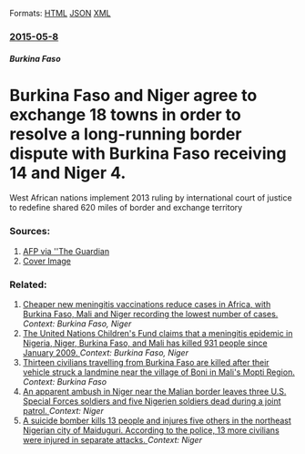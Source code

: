 
Formats: [HTML](/news/2015/05/8/burkina-faso-and-niger-agree-to-exchange-18-towns-in-order-to-resolve-a-long-running-border-dispute-with-burkina-faso-receiving-14-and-niger.html)  [JSON](/news/2015/05/8/burkina-faso-and-niger-agree-to-exchange-18-towns-in-order-to-resolve-a-long-running-border-dispute-with-burkina-faso-receiving-14-and-niger.json)  [XML](/news/2015/05/8/burkina-faso-and-niger-agree-to-exchange-18-towns-in-order-to-resolve-a-long-running-border-dispute-with-burkina-faso-receiving-14-and-niger.xml)  

### [2015-05-8](/news/2015/05/8/index.md)

##### Burkina Faso
# Burkina Faso and Niger agree to exchange 18 towns in order to resolve a long-running border dispute with Burkina Faso receiving 14 and Niger 4. 

West African nations implement 2013 ruling by international court of justice to redefine shared 620 miles of border and exchange territory


### Sources:

1. [AFP via ''The Guardian](https://www.theguardian.com/world/2015/may/08/burkina-faso-niger-exchange-18-towns-settle-border-dispute)
1. [Cover Image](https://i.guim.co.uk/img/static/sys-images/Guardian/Pix/pictures/2015/5/8/1431120677962/3ff4998a-94ab-44b8-ac89-176d53b622d5-2060x1236.jpeg?w=1200&amp;h=630&amp;q=55&amp;auto=format&amp;usm=12&amp;fit=crop&amp;crop=faces%2Centropy&amp;bm=normal&amp;ba=bottom%2Cleft&amp;blend64=aHR0cHM6Ly91cGxvYWRzLmd1aW0uY28udWsvMjAxNi8wNS8yNS9vdmVybGF5LWxvZ28tMTIwMC05MF9vcHQucG5n&amp;s=fd8de57df3b83f6dfc847fed75ef94cf)

### Related:

1. [Cheaper new meningitis vaccinations reduce cases in Africa, with Burkina Faso, Mali and Niger recording the lowest number of cases. ](/news/2011/06/9/cheaper-new-meningitis-vaccinations-reduce-cases-in-africa-with-burkina-faso-mali-and-niger-recording-the-lowest-number-of-cases.md) _Context: Burkina Faso, Niger_
2. [ The United Nations Children's Fund claims that a meningitis epidemic in Nigeria, Niger, Burkina Faso, and Mali has killed 931 people since January 2009. ](/news/2009/03/11/the-united-nations-children-s-fund-claims-that-a-meningitis-epidemic-in-nigeria-niger-burkina-faso-and-mali-has-killed-931-people-since.md) _Context: Burkina Faso, Niger_
3. [Thirteen civilians travelling from Burkina Faso are killed after their vehicle struck a landmine near the village of Boni in Mali's Mopti Region. ](/news/2018/01/25/thirteen-civilians-travelling-from-burkina-faso-are-killed-after-their-vehicle-struck-a-landmine-near-the-village-of-boni-in-mali-s-mopti-re.md) _Context: Burkina Faso_
4. [An apparent ambush in Niger near the Malian border leaves three U.S. Special Forces soldiers and five Nigerien soldiers dead during a joint patrol. ](/news/2017/10/4/an-apparent-ambush-in-niger-near-the-malian-border-leaves-three-u-s-special-forces-soldiers-and-five-nigerien-soldiers-dead-during-a-joint.md) _Context: Niger_
5. [A suicide bomber kills 13 people and injures five others in the northeast Nigerian city of Maiduguri. According to the police, 13 more civilians were injured in separate attacks. ](/news/2017/10/22/a-suicide-bomber-kills-13-people-and-injures-five-others-in-the-northeast-nigerian-city-of-maiduguri-according-to-the-police-13-more-civil.md) _Context: Niger_
